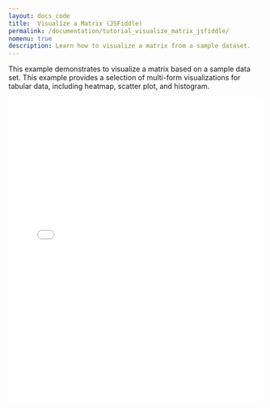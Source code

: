 ```yaml
---
layout: docs_code
title:  Visualize a Matrix (JSFiddle)
permalink: /documentation/tutorial_visualize_matrix_jsfiddle/
nomenu: true
description: Learn how to visualize a matrix from a sample dataset.
---
```

This example demonstrates to visualize a matrix based on a sample data set. This example provides a selection of multi-form visualizations for tabular data, including heatmap, scatter plot, and histogram.

<iframe width="100%" height="600" src="//jsfiddle.net/ngehlenborg/5j04r9yr/embedded/?accentColor=000000" allowfullscreen="allowfullscreen" frameborder="0"></iframe>
